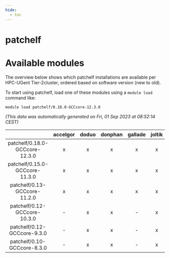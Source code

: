 ```yaml
---
hide:
  - toc
---
```


patchelf
========

# Available modules


The overview below shows which patchelf installations are available per HPC-UGent Tier-2cluster, ordered based on software version (new to old).

To start using patchelf, load one of these modules using a `module load` command like:

```shell
module load patchelf/0.18.0-GCCcore-12.3.0
```

*(This data was automatically generated on Fri, 01 Sep 2023 at 08:52:14 CEST)*  

| |accelgor|doduo|donphan|gallade|joltik|skitty|swalot|victini|
| :---: | :---: | :---: | :---: | :---: | :---: | :---: | :---: | :---: |
|patchelf/0.18.0-GCCcore-12.3.0|x|x|x|x|x|x|x|x|
|patchelf/0.15.0-GCCcore-11.3.0|x|x|x|x|x|x|x|x|
|patchelf/0.13-GCCcore-11.2.0|x|x|x|x|x|x|x|x|
|patchelf/0.12-GCCcore-10.3.0|-|x|x|-|x|x|x|x|
|patchelf/0.12-GCCcore-9.3.0|-|x|x|-|x|x|x|x|
|patchelf/0.10-GCCcore-8.3.0|-|x|x|-|x|x|x|x|
